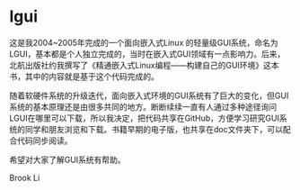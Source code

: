 # lgui
这是我2004~2005年完成的一个面向嵌入式Linux 的轻量级GUI系统，命名为LGUI，基本都是个人独立完成的，当时在嵌入式GUI领域有一点影响力。后来，北航出版社约我撰写了《精通嵌入式Linux编程——构建自己的GUI环境》这本书，其中的内容就是基于这个代码完成的。

随着软硬件系统的升级迭代，面向嵌入式环境的GUI系统有了巨大的变化，但GUI系统的基本原理还是由很多共同的地方。断断续续一直有人通过多种途径询问LGUI在哪里可以下载，所以我决定，把代码共享在GitHub，方便学习研究GUI系统的同学和朋友浏览和下载。书籍早期的电子版，也共享在doc文件夹下，可以配合代码同步阅读。

希望对大家了解GUI系统有帮助。


Brook Li


